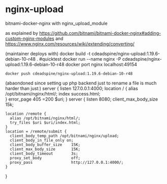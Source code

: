 # nginx-upload
bitnami-docker-nginx with nginx_upload_module

as explained by https://github.com/bitnami/bitnami-docker-nginx#adding-custom-nginx-modules
    and https://www.nginx.com/resources/wiki/extending/converting/

(maintainer deploys with)
    docker build -t cdeadspine/nginx-upload:1.19.6-debian-10-r48 .
#quicktest
    docker run --name nginx -P cdeadspine/nginx-upload:1.19.6-debian-10-r48
    docker port nginx
    localhost:49154

    docker push cdeadspine/nginx-upload:1.19.6-debian-10-r48



(abaondoned since setting up php backend just to rename a file is much harder than just:)
server {
    listen 127.0.0.1:4000;
    location / {
      alias /opt/bitnami/nginx/html/;
      index success.html;      
    }
    error_page  405     =200 $uri;
  }
  server {
    listen 8080;
    client_max_body_size 15k;
    
    location /remote {
      alias /opt/bitnami/nginx/html/;
      try_files $uri $uri/index.html;        
    }
    location = /remote/submit {      
      client_body_temp_path /opt/bitnami/nginx/upload;        
      client_body_in_file_only on;
      client_body_buffer_size    15K;
      client_max_body_size       15K;
      client_body_timeout        3s;
      proxy_set_body             off;
      proxy_pass                 http://127.0.0.1:4000/;
    }
  }